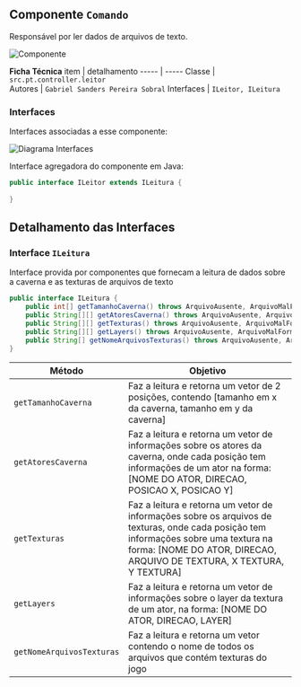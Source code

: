 ## Componente `Comando`

Responsável por ler dados de arquivos de texto.

![Componente](diagramas/componentes/comando.png)

**Ficha Técnica**
item | detalhamento
----- | -----
Classe | `src.pt.controller.leitor` <br> 
Autores | `Gabriel Sanders Pereira Sobral`
Interfaces | `ILeitor, ILeitura`

### Interfaces

Interfaces associadas a esse componente:

![Diagrama Interfaces](diagrama-interfaces.png)

Interface agregadora do componente em Java:

~~~java
public interface ILeitor extends ILeitura {
	
}
~~~

## Detalhamento das Interfaces

### Interface `ILeitura`

Interface provida por componentes que fornecam a leitura de dados sobre a caverna e as texturas de arquivos de texto

~~~java
public interface ILeitura {
	public int[] getTamanhoCaverna() throws ArquivoAusente, ArquivoMalFormatado;
	public String[][] getAtoresCaverna() throws ArquivoAusente, ArquivoMalFormatado;
	public String[][] getTexturas() throws ArquivoAusente, ArquivoMalFormatado;
	public String[][] getLayers() throws ArquivoAusente, ArquivoMalFormatado;
	public String[] getNomeArquivosTexturas() throws ArquivoAusente, ArquivoMalFormatado;
}
~~~

Método | Objetivo
-------| --------
`getTamanhoCaverna`| Faz a leitura e retorna um vetor de 2 posições, contendo [tamanho em x da caverna, tamanho em y da caverna]
`getAtoresCaverna`| Faz a leitura e retorna um vetor de informações sobre os atores da caverna, onde cada posição tem informações de um ator na forma: [NOME DO ATOR, DIRECAO, POSICAO X, POSICAO Y]
`getTexturas`| Faz a leitura e retorna um vetor de informações sobre os arquivos de texturas, onde cada posição tem informações sobre uma textura na forma: [NOME DO ATOR, DIRECAO, ARQUIVO DE TEXTURA, X TEXTURA, Y TEXTURA]
`getLayers`| Faz a leitura e retorna um vetor de informações sobre o layer da textura de um ator, na forma: [NOME DO ATOR, DIRECAO, LAYER]
`getNomeArquivosTexturas`| Faz a leitura e retorna um vetor contendo o nome de todos os arquivos que contém texturas do jogo